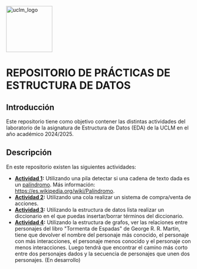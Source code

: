 <p>
  <img src="https://upload.wikimedia.org/wikipedia/commons/f/f1/LogoUCLM.jpg" alt="uclm_logo" witdh=50 height=125>
  <h1>REPOSITORIO DE PRÁCTICAS DE ESTRUCTURA DE DATOS</h1>
</p>
<p>
  <h2>Introducción</h2>
  <p>Este repositorio tiene como objetivo contener las distintas actividades del laboratorio de la asignatura de Estructura de Datos (EDA) de la UCLM en el año académico 2024/2025.</p>
  <h2>Descripción</h2>
  <p>En este repositorio existen las siguientes actividades:</p>
  <ul>
    <li><b><a href="https://github.com/elterror6/EDA2425/tree/main/Stack">Actividad 1</a>:</b> Utilizando una pila detectar si una cadena de texto dada es un <a href="https://es.wikipedia.org/wiki/Palíndromo">palíndromo</a>. Más información: <a href="https://es.wikipedia.org/wiki/Palíndromo">https://es.wikipedia.org/wiki/Palíndromo</a>.</li>
    <li><b><a href="https://github.com/elterror6/EDA2425/tree/main/Actividad2">Actividad 2</a>:</b> Utilizando una cola realizar un sistema de compra/venta de acciones.</li>
    <li><b><a href="https://github.com/elterror6/EDA2425/tree/main/Actividad3">Actividad 3</a>:</b> Utilizando la estructura de datos lista realizar un diccionario en el que puedas insertar/borrar términos del diccionario.</li>
    <li><b><a href="https://github.com/elterror6/EDA2425/tree/main/ActividadGOT">Actividad 4</a>:</b> Utilizando la estructura de grafos, ver las relaciones entre personajes del libro "Tormenta de Espadas" de George R. R. Martin, tiene que devolver el nombre del personaje más conocido, el personaje con más interacciones, el personaje menos conocido y el personaje con menos interacciones. Luego tendrá que encontrar el camino más corto entre dos personajes dados y la secuencia de personajes que unen dos personajes. (En desarrollo)</li>
  </ul>
</p>
